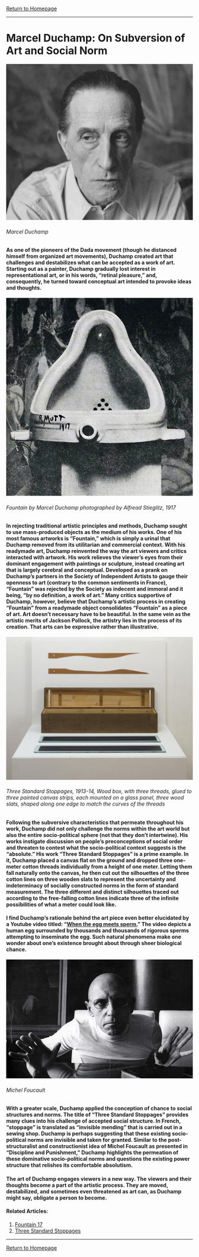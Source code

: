 [Return to Homepage](https://timmypoyu.github.io)
- - - -
# Marcel Duchamp: On Subversion of Art and Social Norm
![image](https://github.com/Timmypoyu/Timmypoyu.github.io/blob/master/artmemo7/8d6054cd-marcel-duchamp-3.jpg?raw=true)
###### Marcel Duchamp
#### As one of the pioneers of the Dada movement (though he distanced himself from organized art movements), Duchamp created art that challenges and destabilizes what can be accepted as a work of art. Starting out as a painter, Duchamp gradually lost interest in representational art, or in his words, “retinal pleasure,” and, consequently, he turned toward conceptual art intended to provoke ideas and thoughts. 
![image](https://github.com/Timmypoyu/Timmypoyu.github.io/blob/master/artmemo7/Duchamp_Fountaine.jpg?raw=true)
###### Fountain by Marcel Duchamp photographed by Alfread Stieglitz, 1917
#### In rejecting traditional artistic principles and methods, Duchamp sought to use mass-produced objects as the medium of his works. One of his most famous artworks is “Fountain,” which is simply a urinal that Duchamp removed from its utilitarian and commercial context. With his readymade art, Duchamp reinvented the way the art viewers and critics interacted with artwork. His work relieves the viewer’s eyes from their dominant engagement with paintings or sculpture, instead creating art that is largely cerebral and conceptual. Developed as a prank on Duchamp’s partners in the Society of Independent Artists to gauge their openness to art (contrary to the common sentiments in France), “Fountain” was rejected by the Society as indecent and immoral and it being, “by no definition, a work of art.” Many critics supportive of Duchamp, however, believe that Duchamp’s artistic process in creating “Fountain” from a readymade object consolidates “Fountain” as a piece of art. Art doesn’t necessary have to be beautiful. In the same vein as the artistic merits of Jackson Pollock, the artistry lies in the process of its creation. That arts can be expressive rather than illustrative. 
![image](https://github.com/Timmypoyu/Timmypoyu.github.io/blob/master/artmemo7/T07507_10.jpg?raw=true)
###### Three Standard Stoppages, 1913-14, Wood box, with three threads, glued to three painted canvas strips, each mounted on a glass panel, three wood slats, shaped along one edge to match the curves of the threads
#### Following the subversive characteristics that permeate throughout his work, Duchamp did not only challenge the norms within the art world but also the entire socio-political sphere (not that they don’t intertwine). His works instigate discussion on people’s preconceptions of social order and threaten to contest what the socio-political context suggests is the “absolute.” His work “Three Standard Stoppages” is a prime example. In it, Duchamp placed a canvas flat on the ground and dropped three one-meter cotton threads individually from a height of one meter. Letting them fall naturally onto the canvas, he then cut out the silhouettes of the three cotton lines on three wooden slats to represent the uncertainty and indeterminacy of socially constructed norms in the form of standard measurement. The three different and distinct silhouettes traced out according to the free-falling cotton lines indicate three of the infinite possibilities of what a meter could look like. 

#### I find Duchamp’s rationale behind the art piece even better elucidated by a Youtube video titled: “[When the egg meets sperm.](https://www.youtube.com/watch?v=fO4UWj01Gx8)” The video depicts a human egg surrounded by thousands and thousands of rigorous sperms attempting to inseminate the egg. Such natural phenomena make one wonder about one’s existence brought about through sheer biological chance. 
![image](https://github.com/Timmypoyu/Timmypoyu.github.io/blob/master/artmemo7/foucault-copy-e1517605855684.jpg?raw=true)
###### Michel Foucault
#### With a greater scale, Duchamp applied the conception of chance to social structures and norms. The title of “Three Standard Stoppages” provides many clues into his challenge of accepted social structure. In French, “stoppage” is translated as “invisible mending” that is carried out in a sewing shop. Duchamp is perhaps suggesting that these existing socio-political norms are invisible and taken for granted. Similar to the post-structuralist and constructionist idea of Michel Foucault as presented in “Discipline and Punishment,” Duchamp highlights the permeation of these dominative socio-political norms and questions the existing power structure that relishes its comfortable absolutism. 

#### The art of Duchamp engages viewers in a new way. The viewers and their thoughts become a part of the artistic process. They are moved, destabilized, and sometimes even threatened as art can, as Duchamp might say, obligate a person to become.

#### Related Articles: 
1. [Fountain 17](http://www.fountain17.com/about/duchamp-and-fountain/)
2. [Three Standard Stoppages](http://www.toutfait.com/unmaking_the_museum/Standard%20Stoppages.html)

- - - -
[Return to Homepage](https://timmypoyu.github.io)
